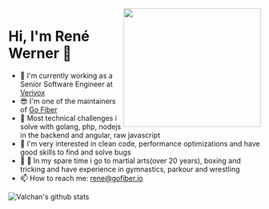 <img align="right" width="274" height="237" src="https://www.pinclipart.com/picdir/big/571-5718081_gopher-clip-art-png-clipart.png">


# Hi, I'm René Werner 👋

- 🔭 I'm currently working as a Senior Software Engineer at [Verivox](https://www.verivox.de/)
- 😎 I'm one of the maintainers of [Go Fiber](https://github.com/gofiber/fiber)
- 🌱 Most technical challenges i solve with golang, php, nodejs in the backend and angular, raw javascript
- 🔧 I'm very interested in clean code, performance optimizations and have good skills to find and solve bugs
- 🥊 🥋 In my spare time i go to martial arts(over 20 years), boxing and tricking and have experience in gymnastics, parkour and wrestling
- 📫 How to reach me: rene@gofiber.io


![Valchan's github stats](https://github-readme-stats.vercel.app/api?username=ReneWerner87&show_icons=true&theme=blue-green)
